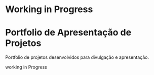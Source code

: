 # Working in Progress
# Portfolio de Apresentação de Projetos

Portfolio de projetos desenvolvidos para divulgação e apresentação.

working in Progress 